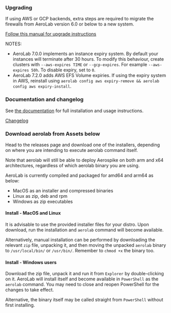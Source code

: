 ### Upgrading

If using AWS or GCP backends, extra steps are required to migrate the firewalls from AeroLab version 6.0 or below to a new system.

[Follow this manual for upgrade instructions](https://github.com/aerospike/aerolab/blob/v7.4.0/docs/upgrade-to-610.md)

NOTES:
* AeroLab 7.0.0 implements an instance expiry system. By default your instances will terminate after 30 hours. To modify this behaviour, create clusters with `--aws-expires TIME` or `--gcp-expires`. For example `--aws-expires 50h`. To disable expiry, set to `0`.
* AeroLab 7.2.0 adds AWS EFS Volume expiries. If using the expiry system in AWS, reinstall using `aerolab config aws expiry-remove && aerolab config aws expiry-install`.

### Documentation and changelog
See [the documentation](https://github.com/aerospike/aerolab/blob/v7.4.0/README.md) for full installation and usage instructions.

[Changelog](https://github.com/aerospike/aerolab/blob/v7.4.0/CHANGELOG.md#7.4.0)

### Download aerolab from Assets below

Head to the releases page and download one of the installers, depending on where you are intending to execute aerolab command itself.

Note that aerolab will still be able to deploy Aerospike on both arm and x64 architectures, regardless of which aerolab binary you are using.

AeroLab is currently compiled and packaged for amd64 and arm64 as below:
* MacOS as an installer and compressed binaries
* Linux as zip, deb and rpm
* Windows as zip executables

#### Install - MacOS and Linux

It is advisable to use the provided installer files for your distro. Upon download, run the installation and `aerolab` command will become available.

Alternatively, manual installation can be performed by downloading the relevant `zip` file, unpacking it, and then moving the unpacked `aerolab` binary to `/usr/local/bin/` or `/usr/bin/`. Remember to `chmod +x` the binary too.

#### Install - Windows users

Download the zip file, unpack it and run it from `Explorer` by double-clicking on it. AeroLab will install itself and become available in `PowerShell` as the `aerolab` command. You may need to close and reopen PowerShell for the changes to take effect.

Alternative, the binary itself may be called straight from `PowerShell` without first installing.
